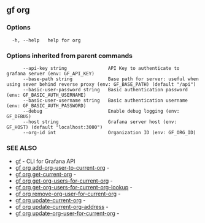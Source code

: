 ## gf org



### Options

```
  -h, --help   help for org
```

### Options inherited from parent commands

```
      --api-key string               API Key to authenticate to grafana server (env: GF_API_KEY)
      --base-path string             Base path for server: useful when using sever behind reverse proxy (env: GF_BASE_PATH) (default "/api")
      --basic-user-password string   Basic authentication password (env: GF_BASIC_AUTH_USERNAME)
      --basic-user-username string   Basic authentication username (env: GF_BASIC_AUTH_PASSWORD)
      --debug                        Enable debug logging (env: GF_DEBUG)
      --host string                  Grafana server host (env: GF_HOST) (default "localhost:3000")
      --org-id int                   Organization ID (env: GF_ORG_ID)
```

### SEE ALSO

* [gf](gf.md)	 - CLI for Grafana API
* [gf org add-org-user-to-current-org](gf_org_add-org-user-to-current-org.md)	 - 
* [gf org get-current-org](gf_org_get-current-org.md)	 - 
* [gf org get-org-users-for-current-org](gf_org_get-org-users-for-current-org.md)	 - 
* [gf org get-org-users-for-current-org-lookup](gf_org_get-org-users-for-current-org-lookup.md)	 - 
* [gf org remove-org-user-for-current-org](gf_org_remove-org-user-for-current-org.md)	 - 
* [gf org update-current-org](gf_org_update-current-org.md)	 - 
* [gf org update-current-org-address](gf_org_update-current-org-address.md)	 - 
* [gf org update-org-user-for-current-org](gf_org_update-org-user-for-current-org.md)	 - 

